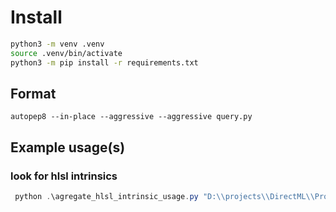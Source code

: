 # Install
```bash
python3 -m venv .venv
source .venv/bin/activate
python3 -m pip install -r requirements.txt
```
## Format
`autopep8 --in-place --aggressive --aggressive query.py`


## Example usage(s)

### look for hlsl intrinsics
```powershell
 python .\agregate_hlsl_intrinsic_usage.py "D:\\projects\\DirectML\\Product\\Shaders" > results.txt
```